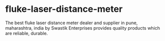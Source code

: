 # fluke-laser-distance-meter
The best fluke laser distance meter dealer and supplier in pune, maharashtra, india by Swastik Enterprises provides quality products which are reliable, durable.
